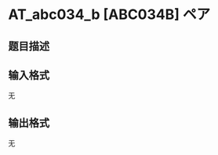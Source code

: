 # AT_abc034_b [ABC034B] ペア

## 题目描述

[problemUrl]: https://atcoder.jp/contests/abc034/tasks/abc034_b

## 输入格式

无

## 输出格式

无
